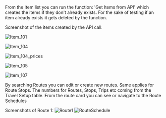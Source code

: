 From the Item list you can run the function: 'Get Items from API' which creates the items if they don't already exists. For the sake of testing if an item already exists it gets deleted by the function.

Screenshot of the items created by the API call:

![Item_101](https://github.com/GergoHegedus/Idyn_app/assets/38229577/3cfcee74-e120-47a6-89f6-b20124e7f073)

![Item_104](https://github.com/GergoHegedus/Idyn_app/assets/38229577/6e9683d5-1fb2-48e7-8aa9-e1bcc766ae3e)

![Item_104_prices](https://github.com/GergoHegedus/Idyn_app/assets/38229577/32132693-c2ae-4ee9-8f74-a94bea1265ea)

![Item_105](https://github.com/GergoHegedus/Idyn_app/assets/38229577/1d46d882-b016-4759-a59e-684ce7f17d0b)

![Item_107](https://github.com/GergoHegedus/Idyn_app/assets/38229577/2c4bbebe-26af-48c4-b295-b3a35c69059f)

By searching Routes you can edit or create new routes. Same applies for Route Stops.
The numbers for Routes, Stops, Trips etc coming from the Travel Setup table.
From the route card you can see or navigate to the Route Schedules

Screenshots of Route 1:
![Route1](https://github.com/GergoHegedus/Idyn_app/assets/38229577/5801995f-94b4-4e86-b870-15c56d2981bb)
![RouteSchedule](https://github.com/GergoHegedus/Idyn_app/assets/38229577/6fbd05d1-4f2b-46b5-a7af-9b86f7c56502)
